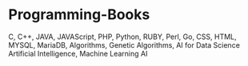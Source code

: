 # Programming-Books
C, C++, JAVA, JAVAScript, PHP, Python, RUBY, Perl, Go, CSS, HTML, MYSQL, MariaDB, Algorithms, Genetic Algorithms, AI for Data Science Artificial Intelligence, Machine Learning AI
